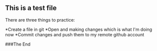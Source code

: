 ## This is a test file

There are three things to practice:

*Create a file in git
*Open and making changes which is what I'm doing now
*Commit changes and push them to my remote github account

###The End